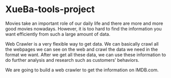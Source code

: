 # XueBa-tools-project
Movies take an important role of our daily life and there are more and more good movies nowadays. However, it is too hard to find the information you want efficiently from such a large amount of data. 

Web Crawler is a very flexible way to get data. We can basically crawl all the webpages we can see on the web and crawl the data we need in the format we want. After we get all these data, we can use these information to do further analysis and research such as customers’ behaviors.

We are going to build a web crawler to get the information on IMDB.com. 

